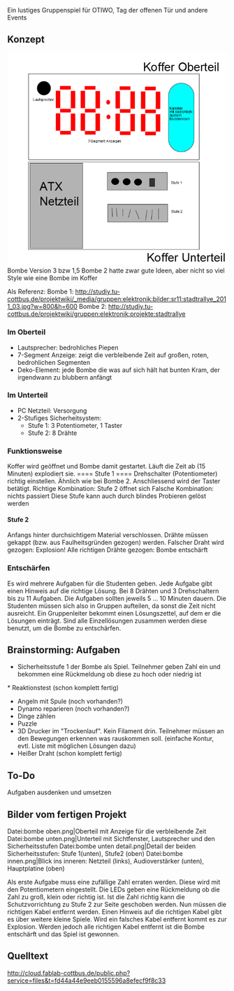 Ein lustiges Gruppenspiel für OTIWO, Tag der offenen Tür und andere
Events

## Konzept

![bombe_konzept.png](bombe_konzept.png "bombe_konzept.png") Bombe
Version 3 bzw 1,5
Bombe 2 hatte zwar gute Ideen, aber nicht so viel Style wie eine Bombe
im Koffer

Als Referenz:
Bombe 1:
<http://studiy.tu-cottbus.de/projektwiki/_media/gruppen:elektronik:bilder:sr11:stadtrallye_2011_03.jpg?w=800&h=600>
Bombe 2:
<http://studiy.tu-cottbus.de/projektwiki/gruppen:elektronik:projekte:stadtrallye>

### Im Oberteil

  - Lautsprecher: bedrohliches Piepen
  - 7-Segment Anzeige: zeigt die verbleibende Zeit auf großen, roten,
    bedrohlichen Segmenten
  - Deko-Element: jede Bombe die was auf sich hält hat bunten Kram, der
    irgendwann zu blubbern anfängt

### Im Unterteil

  - PC Netzteil: Versorgung
  - 2-Stufiges Sicherheitsystem:
      - Stufe 1: 3 Potentiometer, 1 Taster
      - Stufe 2: 8 Drähte

### Funktionsweise

Koffer wird geöffnet und Bombe damit gestartet. Läuft die Zeit ab (15
Minuten) explodiert sie.
\==== Stufe 1 ==== Drehschalter (Potentiometer) richtig einstellen.
Ähnlich wie bei Bombe 2. Anschliessend wird der Taster betätigt.
Richtige Kombination: Stufe 2 öffnet sich
Falsche Kombination: nichts passiert
Diese Stufe kann auch durch blindes Probieren gelöst werden

#### Stufe 2

Anfangs hinter durchsichtigem Material verschlossen. Drähte müssen
gekappt (bzw. aus Faulheitsgründen gezogen) werden.
Falscher Draht wird gezogen: Explosion\!
Alle richtigen Drähte gezogen: Bombe entschärft

### Entschärfen

Es wird mehrere Aufgaben für die Studenten geben. Jede Aufgabe gibt
einen Hinweis auf die richtige Lösung. Bei 8 Drähten und 3 Drehschaltern
bis zu 11 Aufgaben. Die Aufgaben sollten jeweils 5 ... 10 Minuten
dauern. Die Studenten müssen sich also in Gruppen aufteilen, da sonst
die Zeit nicht ausreicht. Ein Gruppenleiter bekommt einen Lösungszettel,
auf dem er die Lösungen einträgt. Sind alle Einzellösungen zusammen
werden diese benutzt, um die Bombe zu entschärfen.

## Brainstorming: Aufgaben

  - Sicherheitsstufe 1 der Bombe als Spiel. Teilnehmer geben Zahl ein
    und bekommen eine Rückmeldung ob diese zu hoch oder niedrig ist


\* Reaktionstest (schon komplett fertig)

  - Angeln mit Spule (noch vorhanden?)
  - Dynamo reparieren (noch vorhanden?)
  - Dinge zählen
  - Puzzle
  - 3D Drucker im "Trockenlauf". Kein Filament drin. Teilnehmer müssen
    an den Bewegungen erkennen was rauskommen soll. (einfache Kontur,
    evtl. Liste mit möglichen Lösungen dazu)
  - Heißer Draht (schon komplett fertig)

## To-Do

Aufgaben ausdenken und umsetzen

## Bilder vom fertigen Projekt

Datei:bombe oben.png|Oberteil mit Anzeige für die verbleibende Zeit
Datei:bombe unten.png|Unterteil mit Sichtfenster, Lautsprecher und den
Sicherheitsstufen Datei:bombe unten detail.png|Detail der beiden
Sicherheitsstufen: Stufe 1(unten), Stufe2 (oben) Datei:bombe
innen.png|Blick ins inneren: Netzteil (links), Audioverstärker (unten),
Hauptplatine (oben)

Als erste Aufgabe muss eine zufällige Zahl erraten werden. Diese wird
mit den Potentiometern eingestellt. Die LEDs geben eine Rückmeldung ob
die Zahl zu groß, klein oder richtig ist. Ist die Zahl richtig kann die
Schutzvorrichtung zu Stufe 2 zur Seite geschoben werden. Nun müssen die
richtigen Kabel entfernt werden. Einen Hinweis auf die richtigen Kabel
gibt es über weitere kleine Spiele. Wird ein falsches Kabel entfernt
kommt es zur Explosion. Werden jedoch alle richtigen Kabel entfernt ist
die Bombe entschärft und das Spiel ist gewonnen.

## Quelltext

<http://cloud.fablab-cottbus.de/public.php?service=files&t=fd44a44e9eeb0155596a8efecf9f8c33>